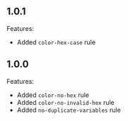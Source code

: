 
## 1.0.1
Features:
  - Added `color-hex-case` rule
  
## 1.0.0
Features:
  - Added `color-no-hex` rule
  - Added `color-no-invalid-hex` rule
  - Added `no-duplicate-variables` rule
